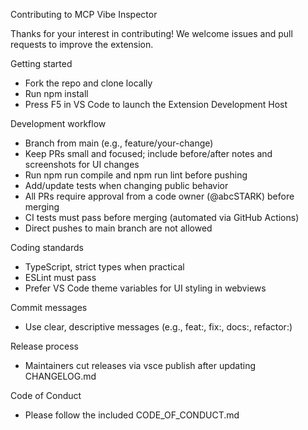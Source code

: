 Contributing to MCP Vibe Inspector

Thanks for your interest in contributing! We welcome issues and pull requests to improve the extension.

Getting started

- Fork the repo and clone locally
- Run npm install
- Press F5 in VS Code to launch the Extension Development Host

Development workflow

- Branch from main (e.g., feature/your-change)
- Keep PRs small and focused; include before/after notes and screenshots for UI changes
- Run npm run compile and npm run lint before pushing
- Add/update tests when changing public behavior
- All PRs require approval from a code owner (@abcSTARK) before merging
- CI tests must pass before merging (automated via GitHub Actions)
- Direct pushes to main branch are not allowed

Coding standards

- TypeScript, strict types when practical
- ESLint must pass
- Prefer VS Code theme variables for UI styling in webviews

Commit messages

- Use clear, descriptive messages (e.g., feat:, fix:, docs:, refactor:)

Release process

- Maintainers cut releases via vsce publish after updating CHANGELOG.md

Code of Conduct

- Please follow the included CODE_OF_CONDUCT.md
